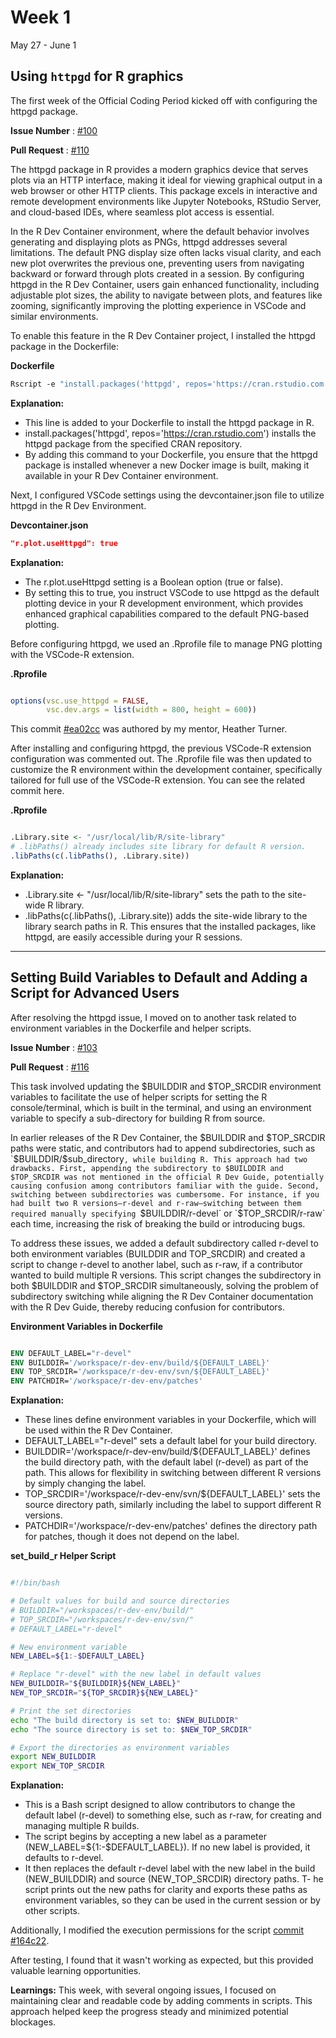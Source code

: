 
# Week 1 
May 27 - June 1


## Using `httpgd` for R graphics


The first week of the Official Coding Period kicked off with configuring the httpgd package.

**Issue Number** : [#100](https://github.com/r-devel/r-dev-env/issues/100)

**Pull Request** : [#110](https://github.com/r-devel/r-dev-env/pull/110)

The httpgd package in R provides a modern graphics device that serves plots via an HTTP interface, making it ideal for viewing graphical output in a web browser or other HTTP clients. This package excels in interactive and remote development environments like Jupyter Notebooks, RStudio Server, and cloud-based IDEs, where seamless plot access is essential.

In the R Dev Container environment, where the default behavior involves generating and displaying plots as PNGs, httpgd addresses several limitations. The default PNG display size often lacks visual clarity, and each new plot overwrites the previous one, preventing users from navigating backward or forward through plots created in a session. By configuring httpgd in the R Dev Container, users gain enhanced functionality, including adjustable plot sizes, the ability to navigate between plots, and features like zooming, significantly improving the plotting experience in VSCode and similar environments.

To enable this feature in the R Dev Container project, I installed the httpgd package in the Dockerfile:

**Dockerfile**

```Dockerfile
Rscript -e "install.packages('httpgd', repos='https://cran.rstudio.com')"
```

**Explanation:**

- This line is added to your Dockerfile to install the httpgd package in R.
- install.packages('httpgd', repos='https://cran.rstudio.com') installs the httpgd package from the specified CRAN repository.
- By adding this command to your Dockerfile, you ensure that the httpgd package is installed whenever a new Docker image is built, making it available in your R Dev Container environment.


Next, I configured VSCode settings using the devcontainer.json file to utilize httpgd in the R Dev Environment.

**Devcontainer.json**

```json
"r.plot.useHttpgd": true
```

**Explanation:**

- The r.plot.useHttpgd setting is a Boolean option (true or false).
- By setting this to true, you instruct VSCode to use httpgd as the default plotting device in your R development environment, which provides enhanced graphical capabilities compared to the default PNG-based plotting.

Before configuring httpgd, we used an .Rprofile file to manage PNG plotting with the VSCode-R extension.

**.Rprofile**

```R

options(vsc.use_httpgd = FALSE,
        vsc.dev.args = list(width = 800, height = 600))
```

This commit [#ea02cc](https://github.com/r-devel/r-dev-env/commit/ea02ccd4934868409ac1139f91cc32eabc8436d9) was authored by my mentor, Heather Turner.

After installing and configuring httpgd, the previous VSCode-R extension configuration was commented out. The .Rprofile file was then updated to customize the R environment within the development container, specifically tailored for full use of the VSCode-R extension. You can see the related commit here.

**.Rprofile**

```R

.Library.site <- "/usr/local/lib/R/site-library"
# .libPaths() already includes site library for default R version.
.libPaths(c(.libPaths(), .Library.site))

```

**Explanation:**

- .Library.site <- "/usr/local/lib/R/site-library" sets the path to the site-wide R library.
- .libPaths(c(.libPaths(), .Library.site)) adds the site-wide library to the library search paths in R. This ensures that the installed packages, like httpgd, are easily accessible during your R sessions.




----------------------------------------------------------------

## Setting Build Variables to Default and Adding a Script for Advanced Users
After resolving the httpgd issue, I moved on to another task related to environment variables in the Dockerfile and helper scripts.

**Issue Number** : [#103](https://github.com/r-devel/r-dev-env/issues/103)

**Pull Request** : [#116](https://github.com/r-devel/r-dev-env/pull/116)

This task involved updating the $BUILDDIR and $TOP_SRCDIR environment variables to facilitate the use of helper scripts for setting the R console/terminal, which is built in the terminal, and using an environment variable to specify a sub-directory for building R from source.

In earlier releases of the R Dev Container, the $BUILDDIR and $TOP_SRCDIR paths were static, and contributors had to append subdirectories, such as `$BUILDDIR/$sub_directory`, while building R. This approach had two drawbacks. First, appending the subdirectory to $BUILDDIR and $TOP_SRCDIR was not mentioned in the official R Dev Guide, potentially causing confusion among contributors familiar with the guide. Second, switching between subdirectories was cumbersome. For instance, if you had built two R versions—r-devel and r-raw—switching between them required manually specifying `$BUILDDIR/r-devel` or `$TOP_SRCDIR/r-raw` each time, increasing the risk of breaking the build or introducing bugs.

To address these issues, we added a default subdirectory called r-devel to both environment variables (BUILDDIR and TOP_SRCDIR) and created a script to change r-devel to another label, such as r-raw, if a contributor wanted to build multiple R versions. This script changes the subdirectory in both $BUILDDIR and $TOP_SRCDIR simultaneously, solving the problem of subdirectory switching while aligning the R Dev Container documentation with the R Dev Guide, thereby reducing confusion for contributors.

**Environment Variables in Dockerfile**

```Dockerfile

ENV DEFAULT_LABEL="r-devel"
ENV BUILDDIR='/workspace/r-dev-env/build/${DEFAULT_LABEL}'
ENV TOP_SRCDIR='/workspace/r-dev-env/svn/${DEFAULT_LABEL}'
ENV PATCHDIR='/workspace/r-dev-env/patches'

```

**Explanation:**

- These lines define environment variables in your Dockerfile, which will be used within the R Dev Container.
- DEFAULT_LABEL="r-devel" sets a default label for your build directory.
- BUILDDIR='/workspace/r-dev-env/build/${DEFAULT_LABEL}' defines the build directory path, with the default label (r-devel) as part of the path. This allows for flexibility in switching between different R versions by simply changing the label.
- TOP_SRCDIR='/workspace/r-dev-env/svn/${DEFAULT_LABEL}' sets the source directory path, similarly including the label to support different R versions.
- PATCHDIR='/workspace/r-dev-env/patches' defines the directory path for patches, though it does not depend on the label.



**set_build_r Helper Script**

```sh

#!/bin/bash

# Default values for build and source directories
# BUILDDIR="/workspaces/r-dev-env/build/"
# TOP_SRCDIR="/workspaces/r-dev-env/svn/"
# DEFAULT_LABEL="r-devel"

# New environment variable
NEW_LABEL=${1:-$DEFAULT_LABEL}

# Replace "r-devel" with the new label in default values
NEW_BUILDDIR="${BUILDDIR}${NEW_LABEL}"
NEW_TOP_SRCDIR="${TOP_SRCDIR}${NEW_LABEL}"

# Print the set directories
echo "The build directory is set to: $NEW_BUILDDIR"
echo "The source directory is set to: $NEW_TOP_SRCDIR"

# Export the directories as environment variables
export NEW_BUILDDIR
export NEW_TOP_SRCDIR
```

**Explanation:**

- This is a Bash script designed to allow contributors to change the default label (r-devel) to something else, such as r-raw, for creating and managing multiple R builds.
- The script begins by accepting a new label as a parameter (NEW_LABEL=${1:-$DEFAULT_LABEL}). If no new label is provided, it defaults to r-devel.
- It then replaces the default r-devel label with the new label in the build (NEW_BUILDDIR) and source (NEW_TOP_SRCDIR) directory paths.
T- he script prints out the new paths for clarity and exports these paths as environment variables, so they can be used in the current session or by other scripts.

Additionally, I modified the execution permissions for the script [commit #164c22](https://github.com/r-devel/r-dev-env/pull/116/commits/164c223abd2efadf74883cba6a3530718eab2b1f).

After testing, I found that it wasn't working as expected, but this provided valuable learning opportunities.

**Learnings:** This week, with several ongoing issues, I focused on maintaining clear and readable code by adding comments in scripts. This approach helped keep the progress steady and minimized potential blockages.